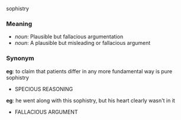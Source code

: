 sophistry
### Meaning
+ _noun_: Plausible but fallacious argumentation
+ _noun_: A plausible but misleading or fallacious argument

### Synonym

__eg__: to claim that patients differ in any more fundamental way is pure sophistry

+ SPECIOUS REASONING

__eg__: he went along with this sophistry, but his heart clearly wasn't in it

+ FALLACIOUS ARGUMENT


